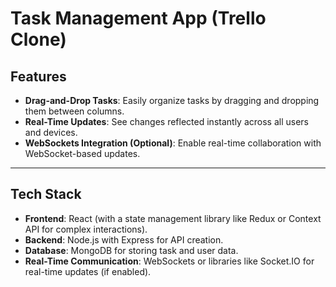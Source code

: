 # Task Management App (Trello Clone)  

## Features  
- **Drag-and-Drop Tasks**: Easily organize tasks by dragging and dropping them between columns.  
- **Real-Time Updates**: See changes reflected instantly across all users and devices.  
- **WebSockets Integration (Optional)**: Enable real-time collaboration with WebSocket-based updates.  

---

## Tech Stack  
- **Frontend**: React (with a state management library like Redux or Context API for complex interactions).  
- **Backend**: Node.js with Express for API creation.  
- **Database**: MongoDB for storing task and user data.  
- **Real-Time Communication**: WebSockets or libraries like Socket.IO for real-time updates (if enabled).  

